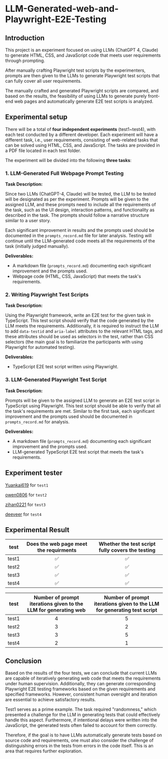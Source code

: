 # LLM-Generated-web-and-Playwright-E2E-Testing

## Introduction

This project is an experiment focused on using LLMs (ChatGPT 4, Claude) to generate HTML, CSS, and JavaScript code that meets user requirements through prompting. 

After manually crafting Playwright test scripts by the experimenters, prompts are then given to the LLMs to generate Playwright test scripts that can fully cover all user requirements. 

The manually crafted and generated Playwright scripts are compared, and based on the results, the feasibility of using LLMs to generate purely front-end web pages and automatically generate E2E test scripts is analyzed.


## Experimental setup

There will be a total of **four independent experiments** (test1~test4), with each test conducted by a different developer. Each experiment will have a different task, i.e., user requirements, consisting of web-related tasks that can be solved using HTML, CSS, and JavaScript. The tasks are provided in a PDF file located in each test folder.

The experiment will be divided into the following **three tasks**:

### 1. LLM-Generated Full Webpage Prompt Testing

**Task Description:**

Since two LLMs (ChatGPT-4, Claude) will be tested, the LLM to be tested will be designated as per the experiment. 
Prompts will be given to the assigned LLM, and these prompts need to include all the requirements of the task, such as the UI design, interaction patterns, and functionality as described in the task. The prompts should follow a narrative structure similar to a user story.

Each significant improvement in results and the prompts used should be documented in the `prompts_record.md` file for later analysis. Testing will continue until the LLM-generated code meets all the requirements of the task (initially judged manually).

**Deliverables:**
- A markdown file (`prompts_record.md`) documenting each significant improvement and the prompts used.
- Webpage code (HTML, CSS, JavaScript) that meets the task's requirements.

### 2. Writing Playwright Test Scripts
**Task Description:**

Using the Playwright framework, write an E2E test for the given task in TypeScript. This test script should verify that the code generated by the LLM meets the requirements. Additionally, it is required to instruct the LLM to add `data-testid` and `aria-label` attributes to the relevant HTML tags, and these attributes should be used as selectors in the test, rather than CSS selectors (the main goal is to familiarize the participants with using Playwright for automated testing).

**Deliverables:**
- TypeScript E2E test script written using Playwright.

### 3. LLM-Generated Playwright Test Script
**Task Description:**

Prompts will be given to the assigned LLM to generate an E2E test script in TypeScript using Playwright. This test script should be able to verify that all the task's requirements are met. Similar to the first task, each significant improvement and the prompts used should be documented in `prompts_record.md` for analysis.

**Deliverables:**
- A markdown file (`prompts_record.md`) documenting each significant improvement and the prompts used.
- LLM-generated TypeScript E2E test script that meets the task's requirements.

## Experiment tester
[Yuankai619](https://github.com/Yuankai619) for `test1` 

[owen0806](https://github.com/owen0806) for `test2` 

[zihan0221](https://github.com/zihan0221) for `test3` 

[deeveer](https://github.com/deeveer) for `test4` 

##  Experimental Result
| test | Does the web page meet the requirments | Whether the test script fully covers the testing |
| -------- | :--------: | :--------: |
| test1     | ✅     | ✅     |
| test2     | ✅     | ✅     |
| test3     | ✅     | ✅     |
| test4     | ✅     | ✅     |

| test | Number of prompt iterations given to the LLM for generating web | Number of prompt iterations given to the LLM for generating test script |
| -------- | :--------: | :--------: |
| test1     |4       | 5      |
| test2     | 3     | 2     |
| test3     | 3     | 5     |
| test4     | 2     | 1     |

## Conclusion

Based on the results of the four tests, we can conclude that current LLMs are capable of iteratively generating web code that meets the requirements under human supervision. Additionally, they can generate corresponding Playwright E2E testing frameworks based on the given requirements and specified frameworks. However, consistent human oversight and iteration are essential to achieve satisfactory results.

Test1 serves as a prime example. The task required "randomness," which presented a challenge for the LLM in generating tests that could effectively handle this aspect. Furthermore, if intentional delays were written into the JavaScript, the generated tests often failed to account for them correctly.

Therefore, if the goal is to have LLMs automatically generate tests based on source code and requirements, one must also consider the challenge of distinguishing errors in the tests from errors in the code itself. This is an area that requires further exploration.
